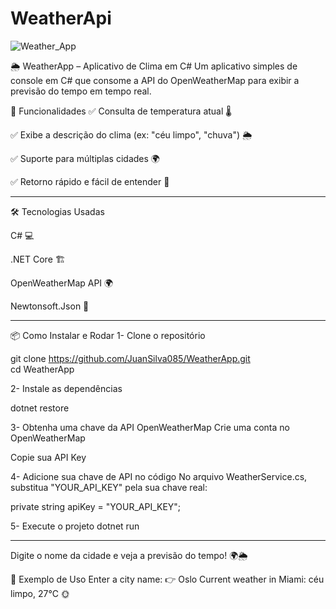 # WeatherApi

![Weather_App](https://github.com/user-attachments/assets/c6ef079c-a9ac-40e3-ba25-d2fb98b136d4)


🌦️ WeatherApp – Aplicativo de Clima em C#
Um aplicativo simples de console em C# que consome a API do OpenWeatherMap para exibir a previsão do tempo em tempo real.

🚀 Funcionalidades
✅ Consulta de temperatura atual 🌡️

✅ Exibe a descrição do clima (ex: "céu limpo", "chuva") 🌦️

✅ Suporte para múltiplas cidades 🌍

✅ Retorno rápido e fácil de entender 🏃

-----------------------------------------------------------------------------------------------------------

🛠️ Tecnologias Usadas

C# 💻

.NET Core 🏗️

OpenWeatherMap API 🌍

Newtonsoft.Json 📜

-----------------------------------------------------------------------------------------------------------

📦 Como Instalar e Rodar
1- Clone o repositório

git clone https://github.com/JuanSilva085/WeatherApp.git                                                                                                                                     
cd WeatherApp

2- Instale as dependências

dotnet restore

3- Obtenha uma chave da API OpenWeatherMap
Crie uma conta no OpenWeatherMap

Copie sua API Key

4- Adicione sua chave de API no código
No arquivo WeatherService.cs, substitua "YOUR_API_KEY" pela sua chave real:

private string apiKey = "YOUR_API_KEY";

5- Execute o projeto
dotnet run

-----------------------------------------------------------------------------------------------------------

Digite o nome da cidade e veja a previsão do tempo! 🌍🌦️

📸 Exemplo de Uso
Enter a city name:
  👉 Oslo
Current weather in Miami: céu limpo, 27°C 🌞
